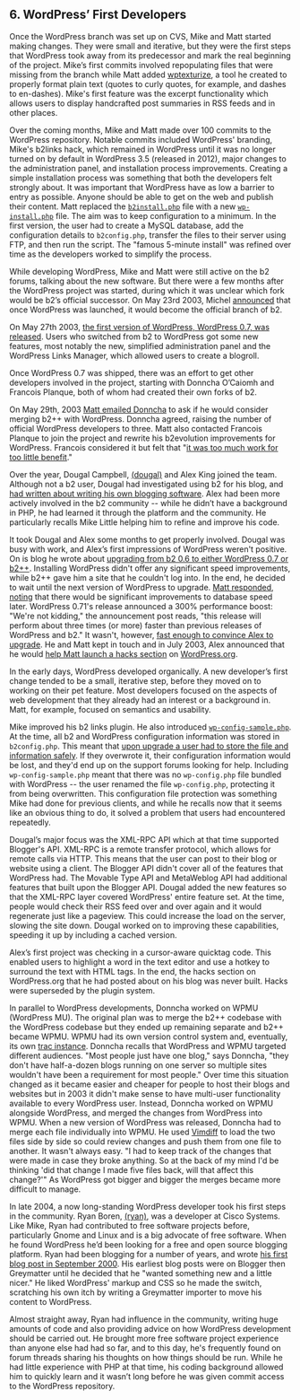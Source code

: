 ## 6. WordPress’ First Developers

Once the WordPress branch was set up on CVS, Mike and Matt started making changes. They were small and iterative, but they were the first steps that WordPress took away from its predecessor and mark the real beginning of the project. Mike’s first commits involved repopulating files that were missing from the branch while Matt added [wptexturize](http://developer.wordpress.org/reference/functions/wptexturize/), a tool he created to properly format plain text (quotes to curly quotes, for example, and dashes to en-dashes). Mike's first feature was the excerpt functionality which allows users to display handcrafted post summaries in RSS feeds and in other places.

Over the coming months, Mike and Matt made over 100 commits to the WordPress repository. Notable commits included WordPress' branding, Mike's b2links hack, which remained in WordPress until it was no longer turned on by default in WordPress 3.5 (released in 2012), major changes to the administration panel, and installation process improvements. Creating a simple installation process was something that both the developers felt strongly about. It was important that WordPress have as low a barrier to entry as possible. Anyone should be able to get on the web and publish their content. Matt replaced the [`b2install.php`](http://core.trac.wordpress.org/browser/trunk/wp-admin/b2install.php?rev=38) file with a new [`wp-install.php`](http://core.trac.wordpress.org/browser/trunk/wp-admin/wp-install.php?rev=45) file. The aim was to keep configuration to a minimum. In the first version, the user had to create a MySQL database, add the configuration details to `b2config.php`, transfer the files to their server using FTP, and then run the script. The "famous 5-minute install" was refined over time as the developers worked to simplify the process.

While developing WordPress, Mike and Matt were still active on the b2 forums, talking about the new software. But there were a few months after the WordPress project was started, during which it was unclear which fork would be b2’s official successor. On May 23rd 2003, Michel [announced](http://www.cafelog.com/index.php?p=500&c=1) that once WordPress was launched, it would become the official branch of b2.

On May 27th 2003, [the first version of WordPress, WordPress 0.7, was released](http://wordpress.org/news/2003/05/wordpress-now-available/). Users who switched from b2 to WordPress got some new features, most notably the new, simplified administration panel and the WordPress Links Manager, which allowed users to create a blogroll. 

Once WordPress 0.7 was shipped, there was an effort to get other developers involved in the project, starting with Donncha O’Caiomh and Francois Planque, both of whom had created their own forks of b2. 

On May 29th, 2003 [Matt emailed Donncha](http://ocaoimh.ie/2003/05/29/b2-updates-referer-spamming-b2-and-wordpress/) to ask if he would consider merging b2++ with WordPress. Donncha agreed, raising the number of official WordPress developers to three. Matt also contacted Francois Planque to join the project and rewrite his b2evolution improvements for WordPress. Francois considered it but felt that "[it was too much work for too little benefit](http://b2evolution.net/about/evolutionofb2.html)."

Over the year, Dougal Campbell, [(dougal)](http://profiles.wordpress.org/dougal) and Alex King joined the team. Although not a b2 user, Dougal had investigated using b2 for his blog, and [had written about writing his own blogging software](http://dougal.gunters.org/blog/2002/11/12/software-development/). Alex had been more actively involved in the b2 community -- while he didn’t have a background in PHP, he had learned it through the platform and the community. He particularly recalls Mike Little helping him to refine and improve his code. 

It took Dougal and Alex some months to get properly involved. Dougal was busy with work, and Alex’s first impressions of WordPress weren't positive. On is blog he wrote about [upgrading from b2 0.6 to either WordPress 0.7 or b2++](http://alexking.org/blog/2003/05/27/b2-wordpress-and-b2). Installing WordPress didn't offer any significant speed improvements, while b2++ gave him a site that he couldn't log into. In the end, he decided to wait until the next version of WordPress to upgrade. [Matt responded, noting](http://alexking.org/blog/2003/05/27/b2-wordpress-and-b2#comment-199) that there would be significant improvements to database speed later. WordPress 0.71's release announced a 300% performance boost: "We're not kidding," the announcement post reads, "this release will perform about three times (or more) faster than previous releases of WordPress and b2." It wasn't, however, [fast enough to convince Alex to upgrade](http://alexking.org/blog/2003/06/10/wordpress-71). He and Matt kept in touch and in July 2003, Alex announced that he would [help Matt launch a hacks section](http://alexking.org/blog/2003/07/23/wordpress-hacks) on [WordPress.org](http://WordPress.org).

In the early days, WordPress developed organically. A new developer’s first change tended to be a small, iterative step, before they moved on to working on their pet feature. Most developers focused on the aspects of web development that they already had an interest or a background in. Matt, for example, focused on semantics and usability.

Mike improved his b2 links plugin. He also introduced [`wp-config-sample.php`](http://wordpress.org/news/2003/06/huge-changes-in-cvs/). At the time, all b2 and WordPress configuration information was stored in `b2config.php`. This meant that [upon upgrade a user had to store the file and information safely](http://wordpress.org/support/topic/how-to-upgrade-from-71-to-72). If they overwrote it, their configuration information would be lost, and they'd end up on the support forums looking for help. Including `wp-config-sample.php` meant that there was no `wp-config.php` file bundled with WordPress -- the user renamed the file `wp-config.php`, protecting it from being overwritten. This configuration file protection was something Mike had done for previous clients, and while he recalls now that it seems like an obvious thing to do, it solved a problem that users had encountered repeatedly. 

Dougal’s major focus was the XML-RPC API which at that time supported Blogger's API. XML-RPC is a remote transfer protocol, which allows for remote calls via HTTP. This means that the user can post to their blog or website using a client. The Blogger API didn't cover all of the features that WordPress had. The Movable Type API and MetaWeblog API had additional features that built upon the Blogger API. Dougal added the new features so that the XML-RPC layer covered WordPress' entire feature set. At the time, people would check their RSS feed over and over again and it would regenerate just like a pageview. This could increase the load on the server, slowing the site down. Dougal worked on to improving these capabilities, speeding it up by including a cached version. 

Alex’s first project was checking in a cursor-aware quicktag code. This enabled users to highlight a word in the text editor and use a hotkey to surround the text with HTML tags. In the end, the hacks section on WordPress.org that he had posted about on his blog was never built. Hacks were superseded by the plugin system.

In parallel to WordPress developments, Donncha worked on WPMU (WordPress MU). The original plan was to merge the b2++ codebase with the WordPress codebase but they ended up remaining separate and b2++ became WPMU. WPMU had its own version control system and, eventually, its own [trac instance](http://mu.trac.wordpress.org/). Donncha recalls that WordPress and WPMU targeted different audiences. "Most people just have one blog," says Donncha, "they don't have half-a-dozen blogs running on one server so multiple sites wouldn't have been a requirement for most people." Over time this situation changed as it became easier and cheaper for people to host their blogs and websites but in 2003 it didn't make sense to have multi-user functionality available to every WordPress user. Instead, Donncha worked on WPMU alongside WordPress, and merged the changes from WordPress into WPMU. When a new version of WordPress was released, Donncha had to merge each file individually into WPMU. He used [Vimdiff](http://vimdoc.sourceforge.net/htmldoc/diff.html) to load the two files side by side so could review changes and push them from one file to another. It wasn't always easy. "I had to keep track of the changes that were made in case they broke anything. So at the back of my mind I'd be thinking 'did that change I made five files back, will that affect this change?'" As WordPress got bigger and bigger the merges became more difficult to manage.

In late 2004, a now long-standing WordPress developer took his first steps in the community. Ryan Boren, [(ryan)](http://profiles.wordpress.org/ryan), was a developer at Cisco Systems. Like Mike, Ryan had contributed to free software projects before, particularly Gnome and Linux and is a big advocate of free software. When he found WordPress he’d been looking for a free and open source blogging platform. Ryan had been blogging for a number of years, and wrote [his first blog post in September 2000](http://ryan.boren.me/2000/09/16/people-pics/). His earliest blog posts were on Blogger then Greymatter until he decided that he "wanted something new and a little nicer." He liked WordPress' markup and CSS so he made the switch, scratching his own itch by writing a Greymatter importer to move his content to WordPress.

Almost straight away, Ryan had influence in the community, writing huge amounts of code and also providing advice on how WordPress development should be carried out. He brought more free software project experience than anyone else had had so far, and to this day, he's frequently found on forum threads sharing his thoughts on how things should be run. While he had little experience with PHP at that time, his coding background allowed him to quickly learn and it wasn’t long before he was given commit access to the WordPress repository.
